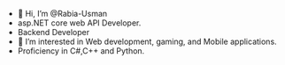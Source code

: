 - 👋 Hi, I’m @Rabia-Usman
- asp.NET core web API Developer.
- Backend Developer
- 👀 I’m interested in Web development, gaming, and Mobile applications.
- Proficiency in C#,C++ and Python.


<!---
Rabia-Usman/Rabia-Usman is a ✨ special ✨ repository because its `README.md` (this file) appears on your GitHub profile.
You can click the Preview link to take a look at your changes.
--->
